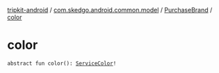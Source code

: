 [tripkit-android](../../index.md) / [com.skedgo.android.common.model](../index.md) / [PurchaseBrand](index.md) / [color](./color.md)

# color

`abstract fun color(): `[`ServiceColor`](../../skedgo.tripkit.routing/-service-color/index.md)`!`